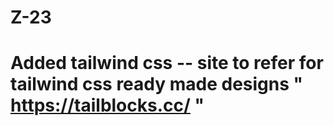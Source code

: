 # Z-23
# Added tailwind css -- site to refer for tailwind css ready made designs " https://tailblocks.cc/ "
